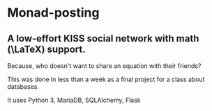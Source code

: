 # Monad-posting

## A low-effort KISS social network with math (\\LaTeX) support.

Because, who doesn't want to share an equation with their friends?

This was done in less than a week as a final project for a class about databases.

It uses Python 3, MariaDB, SQLAlchemy, Flask